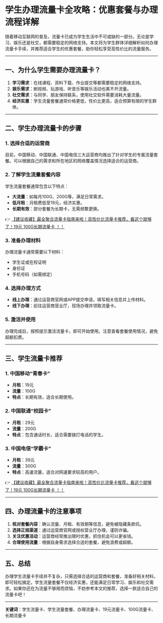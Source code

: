 # 学生办理流量卡全攻略：优惠套餐与办理流程详解

随着移动互联网的普及，流量卡已成为学生生活中不可或缺的一部分。无论是学习、娱乐还是社交，都需要稳定的网络支持。本文将为学生群体详细解析如何办理流量卡手续，并推荐适合学生的优惠套餐，助你轻松享受高性价比的流量服务。

---

## 一、为什么学生需要办理流量卡？

1. **学习需求**：在线课程、资料下载、作业提交等都需要稳定的网络支持。  
2. **娱乐需求**：刷视频、玩游戏、听音乐等娱乐活动也离不开流量。  
3. **社交需求**：与同学、朋友保持联系，使用社交软件需要消耗大量流量。  
4. **经济实惠**：学生流量套餐通常价格更低，性价比更高，适合预算有限的学生群体。

---

## 二、学生办理流量卡的步骤

### 1. 选择合适的运营商  
目前，中国移动、中国联通、中国电信三大运营商均推出了针对学生的专属流量套餐。可以根据自己的需求和所在地区的网络覆盖情况选择适合的运营商。

### 2. 了解学生流量套餐内容  
学生流量套餐通常包含以下特点：  
- **大流量**：如每月100G、200G等，满足日常需求。  
- **低月租**：月租费低至19元，经济实惠。  
- **长期有效**：部分套餐为长期卡，无需频繁更换。  

👉 [【建议收藏】最全聚合流量卡指南来啦！高性价比流量卡推荐，看这个就够了！19元 100G长期流量卡 ！！](https://bit.ly/Liuliangka)

### 3. 准备办理材料  
办理流量卡通常需要以下材料：  
- 学生证或在校证明  
- 身份证  
- 手机号码（如需绑定）  

### 4. 选择办理方式  
- **线上办理**：通过运营商官网或APP提交申请，填写相关信息并上传材料。  
- **线下办理**：前往运营商营业厅，现场办理并领取流量卡。  

### 5. 激活并使用  
办理完成后，按照提示激活流量卡，即可开始使用。注意查看套餐使用情况，避免超额扣费。

---

## 三、学生流量卡推荐

### 1. 中国移动“青春卡”  
- **月租**：19元  
- **流量**：100G  
- **特点**：长期有效，适合长期使用。  

### 2. 中国联通“校园卡”  
- **月租**：29元  
- **流量**：200G  
- **特点**：包含通话时长，适合需要拨打电话的学生。  

### 3. 中国电信“学霸卡”  
- **月租**：39元  
- **流量**：300G  
- **特点**：高速流量，适合对网速要求较高的用户。  

👉 [【建议收藏】最全聚合流量卡指南来啦！高性价比流量卡推荐，看这个就够了！19元 100G长期流量卡 ！！](https://bit.ly/Liuliangka)

---

## 四、办理流量卡的注意事项

1. **核对套餐内容**：确认流量、月租、有效期等信息，避免被隐藏条款坑。  
2. **选择正规渠道**：通过运营商官网或授权营业厅办理，谨防诈骗。  
3. **关注优惠活动**：运营商经常推出限时优惠，抓住机会可以更省钱。  
4. **合理使用流量**：根据自身需求选择合适的套餐，避免浪费或超额。  

---

## 五、总结

办理学生流量卡手续并不复杂，只需选择合适的运营商和套餐，准备好相关材料，即可轻松搞定。学生流量套餐不仅经济实惠，还能满足日常学习、娱乐和社交需求。如果你还在为流量不够用而烦恼，不妨参考本文的推荐，选择一款适合自己的流量卡吧！

---

**关键词**：学生流量卡、学生流量套餐、办理流量卡、19元流量卡、100G流量卡、长期流量卡